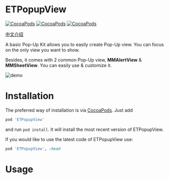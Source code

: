 ETPopupView
=============
[![CocoaPods](https://img.shields.io/cocoapods/v/ETPopupView.svg)]()
[![CocoaPods](https://img.shields.io/cocoapods/p/ETPopupView.svg)]()
[![CocoaPods](https://img.shields.io/cocoapods/l/ETPopupView.svg)]()

[中文介绍](http://adad184.com/2015/09/08/opensource-ETPopupView/)

A basic Pop-Up Kit allows you to easily create Pop-Up view. You can focus on the only view you want to show.

Besides, it comes with 2 common Pop-Up view, **MMAlertView** &  **MMSheetView**. You can easily use & customize it.

![demo](https://github.com/adad184/ETPopupView/blob/master/Images/0.jpg)


Installation
============

The preferred way of installation is via [CocoaPods](http://cocoapods.org). Just add

```ruby
pod 'ETPopupView'
```

and run `pod install`. It will install the most recent version of ETPopupView.

If you would like to use the latest code of ETPopupView use:

```ruby
pod 'ETPopupView', :head
```

Usage
===============
